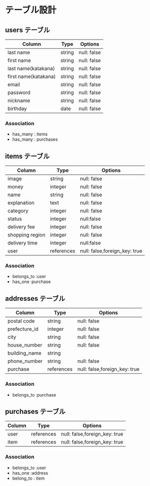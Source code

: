 # テーブル設計

## users テーブル

|       Column            | Type   | Options     |
| ----------------------- | ------ | ----------- |
| last name               | string | null: false |
| first name              | string | null: false |
| last name(katakana)     | string | null: false |
| first name(katakana)    | string | null: false |
| email                   | string | null: false |
| password                | string | null: false |
| nickname                | string | null: false |
| birthday                |  date  | null: false |

### Association
- has_many : items
- has_many : purchases 

## items テーブル

|     Column      |    Type      |     Options                 |
| ----------------|  ----------- | ----------------------------|
| image           |    string    | null: false                 |
| money           |    integer   | null: false                 |
| name            |    string    | null: false                 |
| explanation     |    text      | null: false                 |
| category        |    integer   | null: false                 |
| status         |    integer   | null:false                  |
| delivery fee    |    integer   | null: false                 |
| shopping region |    integer   | null: false                 |
| delivery time   |    integer   | null:false                  |
| user            | references   |null: false,foreign_key: true|


### Association
- belongs_to :user
- has_one   :purchase


## addresses テーブル

|    Column     |    Type      |   Options                   |
| ------------- |  ----------- | ----------------------------|
| postal code   |    string    | null: false                 |
| prefecture_id |    integer   | null: false                 |
| city          |    string    | null: false                 |
| house_number  |    string    | null: false                 |
| building_name |    string    |                             |
| phone_number  |    string    | null: false                 |
| purchase      |   references |null: false,foreign_key: true|

### Association
- belongs_to :purchase 



## purchases テーブル

| Column   | Type       |            Options            |
| -------- | ------     | ----------------------------- |
|  user    | references | null: false,foreign_key: true |
|  item    | references | null: false,foreign_key: true |

### Association
- belongs_to  :user
- has_one   :address
- belong_to : item


